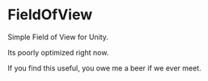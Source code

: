 # FieldOfView
Simple Field of View for Unity.

Its poorly optimized right now.

If you find this useful, you owe me a beer if we ever meet.
